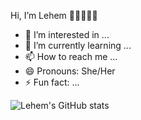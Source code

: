 Hi, I’m Lehem 👋🏾👩🏾‍💻

- 👀 I’m interested in ...
- 🌱 I’m currently learning ...
- 📫 How to reach me ...
- 😄 Pronouns: She/Her
- ⚡ Fun fact: ...

![Lehem's GitHub stats](https://github-readme-stats.vercel.app/api?username=beth-lehem&show_icons=true&theme=dark)
<!---
beth-lehem/beth-lehem is a ✨ special ✨ repository because its `README.md` (this file) appears on your GitHub profile.
You can click the Preview link to take a look at your changes.
--->
